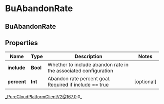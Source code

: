 # BuAbandonRate

## BuAbandonRate

## Properties

|Name | Type | Description | Notes|
|------------ | ------------- | ------------- | -------------|
| **include** | **Bool** | Whether to include abandon rate in the associated configuration | |
| **percent** | **Int** | Abandon rate percent goal. Required if include &#x3D;&#x3D; true | [optional] |



_PureCloudPlatformClientV2@167.0.0_
